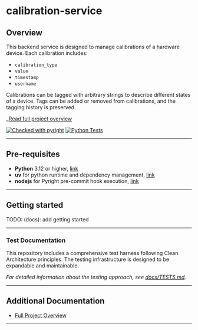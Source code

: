 # calibration-service

## Overview

This backend service is designed to manage calibrations of a hardware device. Each calibration includes:

- `calibration_type`
- `value`
- `timestamp`
- `username`

Calibrations can be tagged with arbitrary strings to describe different states of a device. Tags can be added or removed
from calibrations, and the tagging history is preserved.

_[Read full project overview](docs/PROJECT.md)

[![Checked with pyright](https://microsoft.github.io/pyright/img/pyright_badge.svg)](https://microsoft.github.io/pyright/)
[![Python Tests](https://github.com/el-besto/calibration-service/actions/workflows/pytest.yaml/badge.svg)](https://github.com/el-besto/calibration-service/actions/workflows/pytest.yaml)

---

## Pre-requisites

- **Python** 3.12 or higher, [link][python]
- **uv** for python runtime and dependency management, [link][uv]
- **nodejs** for Pyright pre-commit hook execution, [link][pyright]

---

## Getting started

TODO: (docs): add getting started

---

### Test Documentation

This repository includes a comprehensive test harness following Clean Architecture principles.
The testing infrastructure is designed to be expandable and maintainable.

_For detailed information about the testing approach, see [docs/TESTS.md](docs/TESTS.md)._

---

## Additional Documentation

- [Full Project Overview](docs/PROJECT.md)

---

<!-- link helpers below -->

[python]: https://www.python.org/downloads/

[uv]: https://docs.astral.sh/uv/

[pyright]: https://microsoft.github.io/pyright/#/installation
